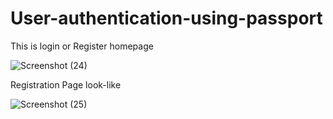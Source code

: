 # User-authentication-using-passport
This is login or Register homepage

![Screenshot (24)](https://user-images.githubusercontent.com/57191519/131402189-a498bf69-8a4c-421c-a9d5-28cc16696f7a.png)

Registration Page look-like

![Screenshot (25)](https://user-images.githubusercontent.com/57191519/131402683-b0bbe140-d627-4aa9-83de-6b6d8e2ac0f8.png)

